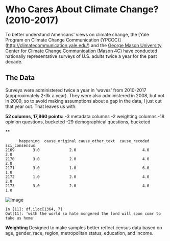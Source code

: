 # Who Cares About Climate Change? (2010-2017)
To better understand Americans’ views on climate change, the [Yale Program on Climate Change Communication (YPCCC)] (http://climatecommunication.yale.edu/) and the [George Mason University Center for Climate Change Communication (Mason 4C)](http://www.climatechangecommunication.org/) have conducted nationally representative surveys of U.S. adults twice a year for the past decade. 

## The Data
Surveys were administered twice a year in 'waves' from 2010-2017 (appproximately 2-3k a year). They were also administered in 2008, but not in 2009, 
so to avoid making assumptions about a gap in the data, I just cut that year out. That leaves us with:

**52 columns, 17,860 points:**
    -3 metadata columns
    -2 weighting columns
    -18 opinion questions, bucketed
    -29 demographical questions, bucketed

**
```
      happening  cause_original cause_other_text  cause_recoded  sci_consensus
2169        3.0             2.0                             4.0            2.0
2170        3.0             2.0                             4.0            2.0
2171        3.0             1.0                             6.0            1.0
2172        1.0             2.0                             4.0            2.0
2173        3.0             2.0                             4.0            1.0
```
![Image](/Users/lazarus/galvanize/capstone_1/images/survey_questions_snap.png)
```
In [11]: df.iloc[1364, 7]                                                                                                                                                                     
Out[11]: 'with the world so hate mongered the lord will soon comr to take us home'
```

**Weighting** 
Designed to make samples better reflect census data based on age, gender, race, region, metropolitan status, education, and income.







